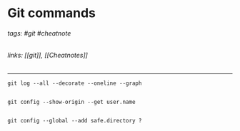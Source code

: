 # Git commands
###### tags: #git #cheatnote 
###### links: [[git]], [[Cheatnotes]]
___

```
git log --all --decorate --oneline --graph


git config --show-origin --get user.name


```

```
git config --global --add safe.directory ?






















```

